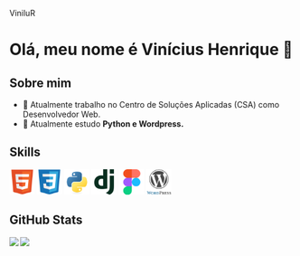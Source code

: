 ViniluR
# Olá, meu nome é Vinícius Henrique 👋

## Sobre mim
- 🔭 Atualmente trabalho no Centro de Soluções Aplicadas (CSA) como Desenvolvedor Web.
- 🌱 Atualmente estudo <b>Python<b/> e <b>Wordpress<b/>.

## Skills
<div>
  <img height="45" src="https://raw.githubusercontent.com/devicons/devicon/master/icons/html5/html5-original.svg" alt="html5"/>
  <img height="45" src="https://raw.githubusercontent.com/devicons/devicon/master/icons/css3/css3-original.svg" alt="css3"/>
  <img height="45" src="https://raw.githubusercontent.com/devicons/devicon/master/icons/python/python-original.svg" alt="python"/>
  <img height="45" src="https://raw.githubusercontent.com/devicons/devicon/master/icons/django/django-plain.svg" alt="figma"/>
  <img height="45" src="https://raw.githubusercontent.com/devicons/devicon/master/icons/figma/figma-original.svg" alt="figma"/>
  <img height="45" src="https://raw.githubusercontent.com/devicons/devicon/master/icons/wordpress/wordpress-original.svg" alt="figma"/>
</div>

## GitHub Stats
<div>
  <img height='180em' src="https://github-readme-stats.vercel.app/api?username=lucasbrito0611&show_icons=true&theme=dark"/>
  <img height='180em' src="https://github-readme-stats.vercel.app/api/top-langs/?username=lucasbrito0611&layout=donut&theme=dark"/>
</div>
